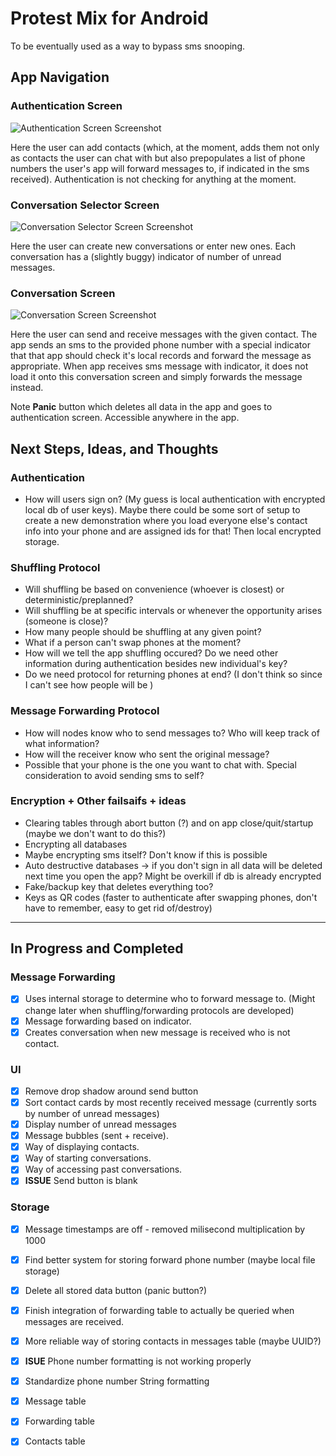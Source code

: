 # Protest Mix for Android

To be eventually used as a way to bypass sms snooping.

## App Navigation

### Authentication Screen
![Authentication Screen Screenshot](screenshots/authentication.png)

Here the user can add contacts (which, at the moment, adds them not only as contacts the user can chat with but also prepopulates a list of phone numbers the user's app will forward messages to, if indicated in the sms received). Authentication is not checking for anything at the moment.

### Conversation Selector Screen
![Conversation Selector Screen Screenshot](screenshots/conversation_selector.png)

Here the user can create new conversations or enter new ones. Each conversation has a (slightly buggy) indicator of number of unread messages.

### Conversation Screen
![Conversation Screen Screenshot](screenshots/conversation.png)

Here the user can send and receive messages with the given contact. The app sends an sms to the provided phone number with a special indicator that that app should check it's local records and forward the message as appropriate. When app receives sms message with indicator, it does not load it onto this conversation screen and simply forwards the message instead.

Note **Panic** button which deletes all data in the app and goes to authentication screen. Accessible anywhere in the app.

## Next Steps, Ideas, and Thoughts

### Authentication
- How will users sign on? (My guess is local authentication with encrypted local db of user keys). Maybe there could be some sort of setup to create a new demonstration where you load everyone else's contact info into your phone and are assigned ids for that! Then local encrypted storage.

### Shuffling Protocol
- Will shuffling be based on convenience (whoever is closest) or deterministic/preplanned?
- Will shuffling be at specific intervals or whenever the opportunity arises (someone is close)?
- How many people should be shuffling at any given point?
- What if a person can't swap phones at the moment?
- How will we tell the app shuffling occured? Do we need other information during authentication besides new individual's key?
- Do we need protocol for returning phones at end? (I don't think so since I can't see how people will be )

### Message Forwarding Protocol
- How will nodes know who to send messages to? Who will keep track of what information?
- How will the receiver know who sent the original message?
- Possible that your phone is the one you want to chat with. Special consideration to avoid sending sms to self?

### Encryption + Other failsaifs + ideas
- Clearing tables through abort button (?) and on app close/quit/startup (maybe we don't want to do this?)
- Encrypting all databases
- Maybe encrypting sms itself? Don't know if this is possible
- Auto destructive databases -> if you don't sign in all data will be deleted next time you open the app? Might be overkill if db is already encrypted
- Fake/backup key that deletes everything too?
- Keys as QR codes (faster to authenticate after swapping phones, don't have to remember, easy to get rid of/destroy)

---

## In Progress and Completed

### Message Forwarding
- [x] Uses internal storage to determine who to forward message to. (Might change later when shuffling/forwarding protocols are developed)
- [x] Message forwarding based on indicator.
- [x] Creates conversation when new message is received who is not contact.

### UI
- [x] Remove drop shadow around send button
- [x] Sort contact cards by most recently received message (currently sorts by number of unread messages)
- [x] Display number of unread messages
- [x] Message bubbles (sent + receive).
- [x] Way of displaying contacts.
- [x] Way of starting conversations.
- [x] Way of accessing past conversations.
- [x] **ISSUE** Send button is blank

### Storage
- [x] Message timestamps are off - removed milisecond multiplication by 1000
- [x] Find better system for storing forward phone number (maybe local file storage)
- [x] Delete all stored data button (panic button?)
- [x] Finish integration of forwarding table to actually be queried when messages are received.
- [x] More reliable way of storing contacts in messages table (maybe UUID?)
- [x] **ISUE** Phone number formatting is not working properly
- [x] Standardize phone number String formatting
- [x] Message table
- [x] Forwarding table
- [x] Contacts table


